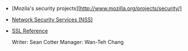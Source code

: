 *   [Mozila's security projects][http://www.mozilla.org/projects/security/]
*   [Network Security Services (NSS)][nss]
*   [SSL Reference][ssl-reference]

    Writer: Sean Cotter
    Manager: Wan-Teh Chang

[nss]: http://www.mozilla.org/projects/security/pki/nss/
[ssl-reference]: http://www.mozilla.org/projects/security/pki/nss/ref/ssl/index.html